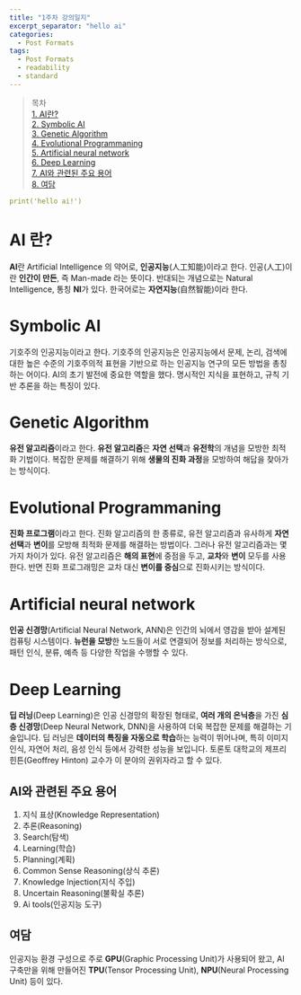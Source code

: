 ```yaml
---
title: "1주차 강의일지"
excerpt_separator: "hello ai"
categories:
  - Post Formats
tags:
  - Post Formats
  - readability
  - standard
---
```


> 목차  
> [1. AI란?](#ai-란?)  
> [2. Symbolic AI](#symbolic-ai)  
> [3. Genetic Algorithm](#genetic-algorithm)  
> [4. Evolutional Programmaning](#evolutional-programmaning)  
> [5. Artificial neural network](#artificial-neural-network)  
> [6. Deep Learning](#deep-learning)  
> [7. AI와 관련된 주요 용어](#ai와-관련된-주요-용어)  
> [8. 여담](#여담)  

```yaml
print('hello ai!')
```
  
# AI 란?
**AI**란 Artificial Intelligence 의 약어로, **인공지능**(人工知能)이라고 한다. 인공(人工)이란 **인간이 만든**, 즉  Man-made 라는 뜻이다.
반대되는 개념으로는 Natural Intelligence, 통칭 **NI**가 있다. 한국어로는 **자연지능**(自然智能)이라 한다.

# Symbolic AI
기호주의 인공지능이라고 한다. 기호주의 인공지능은 인공지능에서 문제, 논리, 검색에 대한 높은 수준의 기호주의적 표현을 기반으로 하는 인공지능 연구의 모든 방법을 총칭하는 어이다.
AI의 초기 발전에 중요한 역할을 했다. 명시적인 지식을 표현하고, 규칙 기반 추론을 하는 특징이 있다.

# Genetic Algorithm
**유전 알고리즘**이라고 한다. **유전 알고리즘**은 **자연 선택**과 **유전학**의 개념을 모방한 최적화 기법이다. 복잡한 문제를 해결하기 위해 **생물의 진화 과정**을 모방하여 해답을 찾아가는 방식이다.

# Evolutional Programmaning
**진화 프로그램**이라고 한다. 진화 알고리즘의 한 종류로, 유전 알고리즘과 유사하게 **자연 선택**과 **변이**를 모방해 최적화 문제를 해결하는 방법이다. 그러나 유전 알고리즘과는 몇 가지 차이가 있다.
유전 알고리즘은 **해의 표현**에 중점을 두고, **교차**와 **변이** 모두를 사용한다. 반면 진화 프로그래밍은 교차 대신 **변이를 중심**으로 진화시키는 방식이다.

# Artificial neural network
**인공 신경망**(Artificial Neural Network, ANN)은 인간의 뇌에서 영감을 받아 설계된 컴퓨팅 시스템이다. **뉴런을 모방**한 노드들이 서로 연결되어 정보를 처리하는 방식으로, 패턴 인식, 분류, 예측 등 다양한 작업을 수행할 수 있다.

# Deep Learning
**딥 러닝**(Deep Learning)은 인공 신경망의 확장된 형태로, **여러 개의 은닉층**을 가진 **심층 신경망**(Deep Neural Network, DNN)을 사용하여 더욱 복잡한 문제를 해결하는 기술입니다. 딥 러닝은 **데이터의 특징을 자동으로 학습**하는 능력이 뛰어나며, 특히 이미지 인식, 자연어 처리, 음성 인식 등에서 강력한 성능을 보입니다. 토론토 대학교의 제프리 힌튼(Geoffrey Hinton) 교수가 이 분야의 권위자라고 할 수 있다.

## AI와 관련된 주요 용어

1. 지식 표상(Knowledge Representation)
2. 추론(Reasoning)
3. Search(탐색)
4. Learning(학습)
5. Planning(계획)
6. Common Sense Reasoning(상식 추론)
7. Knowledge Injection(지식 주입)
8. Uncertain Reasoning(불확실 추론)
9. Ai tools(인공지능 도구)

## 여담
인공지능 환경 구성으로 주로 **GPU**(Graphic Processing Unit)가 사용되어 왔고, AI 구축만을 위해 만들어진 **TPU**(Tensor Processing Unit), **NPU**(Neural Processing Unit) 등이 있다.


